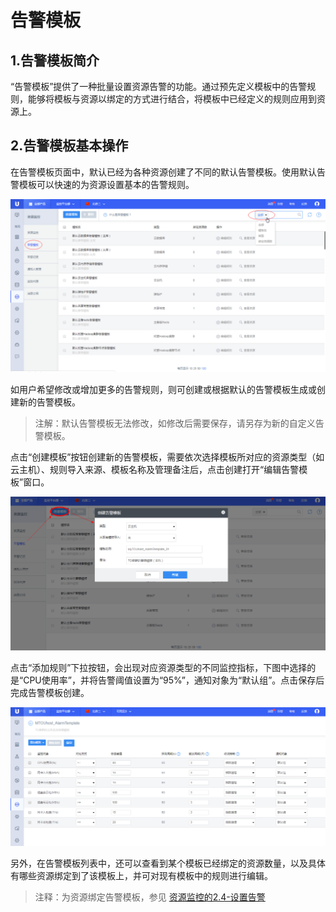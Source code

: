 

# 告警模板

## 1.告警模板简介

“告警模板”提供了一种批量设置资源告警的功能。通过预先定义模板中的告警规则，能够将模板与资源以绑定的方式进行结合，将模板中已经定义的规则应用到资源上。



## 2.告警模板基本操作

在告警模板页面中，默认已经为各种资源创建了不同的默认告警模板。使用默认告警模板可以快速的为资源设置基本的告警规则。

![](/images/guide/alarm_template.png)

如用户希望修改或增加更多的告警规则，则可创建或根据默认的告警模板生成或创建新的告警模板。

> 注解：默认告警模板无法修改，如修改后需要保存，请另存为新的自定义告警模板。



点击“创建模板”按钮创建新的告警模板，需要依次选择模板所对应的资源类型（如云主机）、规则导入来源、模板名称及管理备注后，点击创建打开“编辑告警模板”窗口。

![](/images/guide/create_alarm_template.png)

点击“添加规则”下拉按钮，会出现对应资源类型的不同监控指标，下图中选择的是“CPU使用率”，并将告警阈值设置为“95%”，通知对象为“默认组”。点击保存后完成告警模板创建。

![](/images/guide/alarmtemplate_rules.png)

另外，在告警模板列表中，还可以查看到某个模板已经绑定的资源数量，以及具体有哪些资源绑定到了该模板上，并可对现有模板中的规则进行编辑。

> 注释：为资源绑定告警模板，参见 [资源监控的2.4-设置告警](umon/resource.md)
>
